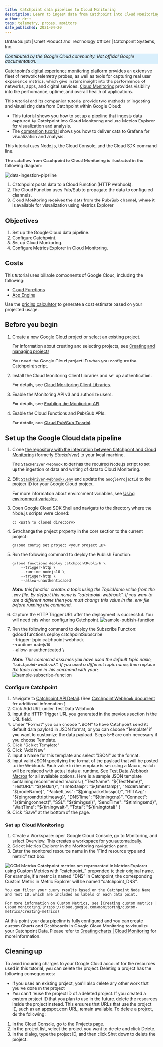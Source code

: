 ```yaml
---
title: Catchpoint data pipeline to Cloud Monitoring
description: Learn to ingest data from Catchpoint into Cloud Monitoring for visualization and analysis with Metrics Explorer.
author: drit
tags: telemetry, probes, monitors
date_published: 2021-04-20
---
```


Dritan Suljoti | Chief Product and Technology Officer | Catchpoint Systems, Inc.

<p style="background-color:#D9EFFC;"><i>Contributed by the Google Cloud community. Not official Google documentation.</i></p>

[Catchpoint’s digital experience monitoring platform](https://www.catchpoint.com/platform) provides an extensive fleet of network telemetry probes, as well as 
tools for capturing real user experience metrics, which give instant insight into the performance of networks, apps, and digital services.
[Cloud Monitoring](https://cloud.google.com/monitoring) provides visibility into the performance, uptime, and overall health of applications.

This tutorial and its companion tutorial provide two methods of ingesting and visualizing data from Catchpoint within Google Cloud:

- This tutorial shows you how to set up a pipeline that ingests data captured by Catchpoint into Cloud Monitoring and use Metrics Explorer for visualization and
  analysis.
- The [companion tutorial](https://cloud.google.com/community/tutorials/catchpoint-to-google-cloud/catchpoint-to-grafana) shows you how to deliver data to 
  Grafana for visualization and analysis.
  
This tutorial uses Node.js, the Cloud Console, and the Cloud SDK command line.

The dataflow from Catchpoint to Cloud Monitoring is illustrated in the following diagram:

![data-ingestion-pipeline](https://storage.googleapis.com/gcp-community/tutorials/catchpoint/data-ingestion-pipeline.png)

1.  Catchpoint posts data to a Cloud Function (HTTP webhook).
1.  The Cloud Function uses Pub/Sub to propagate the data to configured channels.
1.  Cloud Monitoring receives the data from the Pub/Sub channel, where it is available for visualization using Metrics Explorer

## Objectives

1.  Set up the Google Cloud data pipeline.
1.  Configure Catchpoint.
1.  Set up Cloud Monitoring.
1.  Configure Metrics Explorer in Cloud Monitoring.

## Costs

This tutorial uses billable components of Google Cloud, including the following:

- [Cloud Functions](https://cloud.google.com/functions)
- [App Engine](https://cloud.google.com/appengine/docs/flexible/python)

Use the [pricing calculator](https://cloud.google.com/products/calculator) to generate a cost estimate based on your projected usage.

## Before you begin

1.  Create a new Google Cloud project or select an existing project.

    For information about creating and selecting projects, see
    [Creating and managing projects](https://cloud.google.com/resource-manager/docs/creating-managing-projects)
    
    You need the Google Cloud project ID when you configure the Catchpoint script.

1.  Install the Cloud Monitoring Client Libraries and set up authentication.

    For details, see [Cloud Monitoring Client Libraries](https://cloud.google.com/monitoring/docs/reference/libraries).

1.  Enable the Monitoring API v3 and authorize users.

    For details, see [Enabling the Monitoring API](https://cloud.google.com/monitoring/api/enable-api).

1.  Enable the Cloud Functions and Pub/Sub APIs.

    For details, see [Cloud Pub/Sub Tutorial](https://cloud.google.com/functions/docs/tutorials/pubsub).

## Set up the Google Cloud data pipeline

1.  Clone [the repository with the integration between Catchpoint and Cloud Monitoring](https://github.com/catchpoint/Integrations.GoogleCloudMonitoring) 
    (formerly _Stackdriver_) to your local machine.

    The `Stackdriver-Webhook` folder has the required Node.js script to set up the ingestion of data and writing of data to Cloud Monitoring.
    
1. Edit [`Stackdriver-Webhook/.env`](https://github.com/catchpoint/Integrations.GoogleCloudMonitoring/blob/master/Stackdriver-Webhook/.env) and update the
   `GoogleProjectId` to the project ID for your Google Cloud project.
   
    For more information about environment variables, see [Using environment variables](https://cloud.google.com/functions/docs/env-var).

5.	Open Google Cloud SDK Shell and navigate to the directory where the Node.js scripts were cloned:

        cd <path to cloned directory>

1.	Set/change the project property in the core section to the current project:

        gcloud config set project <your project ID>

1.	Run the following command to deploy the Publish Function:  

        gcloud functions deploy catchpointPublish \
            --trigger-http \
            --runtime nodejs10 \
            --trigger-http \
            --allow-unauthenticated

    ***Note:** this function creates a topic using the TopicName value from the .env file. By default this name is “catchpoint-webhook”. If you want to use a different name then you must change this value in the .env file before running the command.*
1.	Capture the HTTP Trigger URL after the deployment is successful. You will need this when configuring Catchpoint.
 ![sample-publish-function](sample-publish-function.png)
1.	Run the following command to deploy the Subscribe Function: 
            gcloud functions deploy catchpointSubscribe \
            --trigger-topic catchpoint-webhook \
            --runtime nodejs10 \
            --allow-unauthenticated \
 
    ***Note:** This command assumes you have used the default topic name, “catchpoint-webhook”. If you used a different topic name, then replace the topic name in this command with yours.*
	![sample-subscribe-function](sample-subscribe-function.png)
### Configure Catchpoint
1.	Navigate to [Catchpoint API Detail](https://portal.catchpoint.com/ui/Content/Administration/ApiDetail.aspx). (See [Catchpoint Webhook document](https://support.catchpoint.com/hc/en-us/articles/115005282906) for additional information.)
1.	Click Add URL under Test Data Webhook
1.	Input the HTTP Trigger URL you generated in the previous section in the URL field.
1.	Under "Format" you can choose “JSON” to have Catchpoint send its default data payload in JSON format, or you can choose “Template” if you want to customize the data payload. Steps 5-8 are only necessary if you choose Template.
1.	Click "Select Template"
1.	Click "Add New"
1.	Input a Name for this template and select "JSON" as the format.
1.	Input valid JSON specifying the format of the payload that will be posted to the Webhook. Each value in the template is set using a Macro, which will be replaced with actual data at runtime. See [Test Data Webhook Macros]((https://support.catchpoint.com/hc/en-us/articles/360008476571)) for all available options. Here is a sample JSON template containing recommended macros:
        {
        "TestName": "${TestName}",
        "TestURL": "${testurl}",
        "TimeStamp": "${timestamp}",
        "NodeName": "${nodeName}",
        "PacketLoss": "${pingpacketlosspct}",
        "RTTAvg": "${pingroundtriptimeavg}",
        "DNSTime": "${timingdns}", 
        "Connect": "${timingconnect}", 
        "SSL": "${timingssl}", 
        "SendTime": "${timingsend}",
        "WaitTime": "${timingwait}", 
        "Total": "${timingtotal}"
        }
1.	Click “Save” at the bottom of the page.
### Set up Cloud Monitoring
1. Create a Workspace: open Google Cloud Console, go to Monitoring, and select Overview. This creates a workspace for you automatically.
1. Select Metrics Explorer in the Monitoring navigation pane.
1. Enter the monitored resource name in the "Find resource type and metric" text box.
    
![GCM Metrics](gcm-metrics.png)
    Catchpoint metrics are represented in Metrics Explorer using Custom Metrics with “catchpoint_” prepended to their original name. For example, if a metric is named “DNS” in Catchpoint, the corresponding Custom Metric in Metric Explorer will be named “catchpoint_DNS”.
    
    You can filter your query results based on the Catchpoint Node Name and Test ID, which are included as labels on each data point.
    
    For more information on Custom Metrics, see [Creating custom metrics | Cloud Monitoring](https://cloud.google.com/monitoring/custom-metrics/creating-metrics)
At this point your data pipeline is fully configured and you can create custom Charts and Dashboards in Google Cloud Monitoring to visualize your Catchpoint Data. Please refer to [ Creating charts | Cloud Monitoring](https://cloud.google.com/monitoring/charts/) for more information.
    
## Cleaning up
To avoid incurring charges to your Google Cloud account for the resources used in this tutorial, you can delete the project.
Deleting a project has the following consequences:
- If you used an existing project, you'll also delete any other work that you've done in the project.
- You can't reuse the project ID of a deleted project. If you created a custom project ID that you plan to use in the future, delete the resources inside the project instead. This ensures that URLs that use the project ID, such as an appspot.com URL, remain available.
To delete a project, do the following:
1.	In the Cloud Console, go to the Projects page.
1.	In the project list, select the project you want to delete and click Delete.
1.	In the dialog, type the project ID, and then click Shut down to delete the project.
